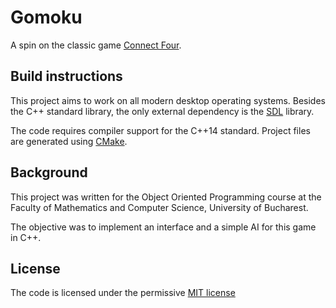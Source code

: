 # Gomoku

A spin on the classic game [Connect Four](https://en.wikipedia.org/wiki/Connect_Four).

## Build instructions

This project aims to work on all modern desktop operating systems.
Besides the C++ standard library, the only external dependency is
the [SDL](https://www.libsdl.org/) library.

The code requires compiler support for the C++14 standard.
Project files are generated using [CMake](https://cmake.org/).

## Background

This project was written for the Object Oriented Programming course
at the Faculty of Mathematics and Computer Science, University of Bucharest.

The objective was to implement an interface and a simple AI for this game in C++.

## License

The code is licensed under the permissive [MIT license](LICENSE.txt)
